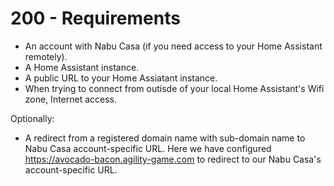 # 200 - Requirements

- An account with Nabu Casa (if you need access to your Home Assistant remotely).
- A Home Assistant instance.
- A public URL to your Home Assiatant instance.
- When trying to connect from outisde of your local Home Assistant's Wifi zone, Internet access.

Optionally:

- A redirect from a registered domain name with sub-domain name to Nabu Casa account-specific URL. Here we have configured https://avocado-bacon.agility-game.com to redirect to our Nabu Casa's account-specific URL. 